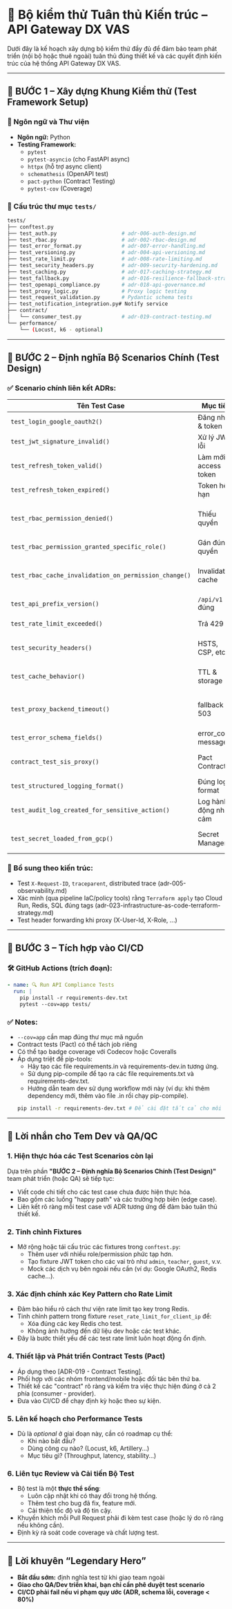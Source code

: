 # 🧪 Bộ kiểm thử Tuân thủ Kiến trúc – API Gateway DX VAS

Dưới đây là kế hoạch xây dựng bộ kiểm thử đầy đủ để đảm bảo team phát triển (nội bộ hoặc thuê ngoài) tuân thủ đúng thiết kế và các quyết định kiến trúc của hệ thống API Gateway DX VAS.

---

## 🔹 BƯỚC 1 – Xây dựng Khung Kiểm thử (Test Framework Setup)

### 🔧 Ngôn ngữ và Thư viện
- **Ngôn ngữ:** Python
- **Testing Framework:**
  - `pytest`
  - `pytest-asyncio` (cho FastAPI async)
  - `httpx` (hỗ trợ async client)
  - `schemathesis` (OpenAPI test)
  - `pact-python` (Contract Testing)
  - `pytest-cov` (Coverage)

### 📁 Cấu trúc thư mục `tests/`
```bash
tests/
├── conftest.py
├── test_auth.py                     # adr-006-auth-design.md
├── test_rbac.py                     # adr-002-rbac-design.md
├── test_error_format.py             # adr-007-error-handling.md
├── test_versioning.py               # adr-004-api-versioning.md
├── test_rate_limit.py               # adr-008-rate-limiting.md
├── test_security_headers.py         # adr-009-security-hardening.md
├── test_caching.py                  # adr-017-caching-strategy.md
├── test_fallback.py                 # adr-016-resilience-fallback-strategy.md
├── test_openapi_compliance.py       # adr-018-api-governance.md
├── test_proxy_logic.py              # Proxy logic testing
├── test_request_validation.py       # Pydantic schema tests
├── test_notification_integration.py# Notify service
├── contract/
│   └── consumer_test.py             # adr-019-contract-testing.md
└── performance/
    └── (Locust, k6 - optional)
```

---

## 🔹 BƯỚC 2 – Định nghĩa Bộ Scenarios Chính (Test Design)

### ✅ Scenario chính liên kết ADRs:
| Tên Test Case | Mục tiêu | ADR liên quan |
|---------------|----------|----------------|
| `test_login_google_oauth2()` | Đăng nhập & token | adr-006-auth-design.md |
| `test_jwt_signature_invalid()` | Xử lý JWT lỗi | adr-006-auth-design.md |
| `test_refresh_token_valid()` | Làm mới access token | adr-006-auth-design.md |
| `test_refresh_token_expired()` | Token hết hạn | adr-006-auth-design.md |
| `test_rbac_permission_denied()` | Thiếu quyền | adr-002-rbac-design.md, adr-007-error-handling.md |
| `test_rbac_permission_granted_specific_role()` | Gán đúng quyền | adr-002-rbac-design.md |
| `test_rbac_cache_invalidation_on_permission_change()` | Invalidate cache | adr-002-rbac-design.md, adr-017-caching-strategy.md |
| `test_api_prefix_version()` | `/api/v1` đúng | adr-004-api-versioning.md |
| `test_rate_limit_exceeded()` | Trả 429 | adr-008-rate-limiting.md |
| `test_security_headers()` | HSTS, CSP, etc. | adr-009-security-hardening.md |
| `test_cache_behavior()` | TTL & storage | adr-017-caching-strategy.md |
| `test_proxy_backend_timeout()` | fallback 503 | adr-016-resilience-fallback-strategy.md |
| `test_error_schema_fields()` | error_code, message... | adr-007-error-handling.md |
| `contract_test_sis_proxy()` | Pact Contract | adr-019-contract-testing.md |
| `test_structured_logging_format()` | Đúng log format | adr-005-observability.md |
| `test_audit_log_created_for_sensitive_action()` | Log hành động nhạy cảm | adr-012-audit-logging.md |
| `test_secret_loaded_from_gcp()` | Secret Manager | adr-011-secrets-rotation.md |

### 🔎 Bổ sung theo kiến trúc:
- Test `X-Request-ID`, `traceparent`, distributed trace (adr-005-observability.md)
- Xác minh (qua pipeline IaC/policy tools) rằng `Terraform apply` tạo Cloud Run, Redis, SQL đúng tags (adr-023-infrastructure-as-code-terraform-strategy.md)
- Test header forwarding khi proxy (X-User-Id, X-Role, ...)

---

## 🔹 BƯỚC 3 – Tích hợp vào CI/CD

### 🛠 GitHub Actions (trích đoạn):
```yaml
- name: 🔍 Run API Compliance Tests
  run: |
    pip install -r requirements-dev.txt
    pytest --cov=app tests/
```

### ✅ Notes:
- `--cov=app` cần map đúng thư mục mã nguồn
- Contract tests (Pact) có thể tách job riêng
- Có thể tạo badge coverage với Codecov hoặc Coveralls
- Áp dụng triệt để pip-tools:
  - Hãy tạo các file requirements.in và requirements-dev.in tương ứng.
  - Sử dụng pip-compile để tạo ra các file requirements.txt và requirements-dev.txt.
  - Hướng dẫn team dev sử dụng workflow mới này (ví dụ: khi thêm dependency mới, thêm vào file .in rồi chạy pip-compile).
  ```bash
  pip install -r requirements-dev.txt # Để cài đặt tất cả cho môi trường dev
  ```
---

## 📌 Lời nhắn cho Tem Dev và QA/QC

### **1. Hiện thực hóa các Test Scenarios còn lại**

Dựa trên phần **"BƯỚC 2 – Định nghĩa Bộ Scenarios Chính (Test Design)"** team phát triển (hoặc QA) sẽ tiếp tục:

- Viết code chi tiết cho các test case chưa được hiện thực hóa.
- Bao gồm các luồng "happy path" và các trường hợp biên (edge case).
- Liên kết rõ ràng mỗi test case với ADR tương ứng để đảm bảo tuân thủ thiết kế.

### **2. Tinh chỉnh Fixtures**

- Mở rộng hoặc tái cấu trúc các fixtures trong `conftest.py`:
  - Thêm user với nhiều role/permission phức tạp hơn.
  - Tạo fixture JWT token cho các vai trò như `admin`, `teacher`, `guest`, v.v.
  - Mock các dịch vụ bên ngoài nếu cần (ví dụ: Google OAuth2, Redis cache…).

### **3. Xác định chính xác Key Pattern cho Rate Limit**

- Đảm bảo hiểu rõ cách thư viện rate limit tạo key trong Redis.
- Tinh chỉnh pattern trong fixture `reset_rate_limit_for_client_ip` để:
  - Xóa đúng các key Redis cho test.
  - Không ảnh hưởng đến dữ liệu dev hoặc các test khác.
- Đây là bước thiết yếu để các test rate limit luôn hoạt động ổn định.

### **4. Thiết lập và Phát triển Contract Tests (Pact)**

- Áp dụng theo [ADR-019 - Contract Testing].
- Phối hợp với các nhóm frontend/mobile hoặc đối tác bên thứ ba.
- Thiết kế các "contract" rõ ràng và kiểm tra việc thực hiện đúng ở cả 2 phía (consumer - provider).
- Đưa vào CI/CD để chạy định kỳ hoặc theo sự kiện.

### **5. Lên kế hoạch cho Performance Tests**

- Dù là *optional* ở giai đoạn này, cần có roadmap cụ thể:
  - Khi nào bắt đầu?
  - Dùng công cụ nào? (Locust, k6, Artillery…)
  - Mục tiêu gì? (Throughput, latency, stability…)

### **6. Liên tục Review và Cải tiến Bộ Test**

- Bộ test là một **thực thể sống**:
  - Luôn cập nhật khi có thay đổi trong hệ thống.
  - Thêm test cho bug đã fix, feature mới.
  - Cải thiện tốc độ và độ tin cậy.
- Khuyến khích mỗi Pull Request phải đi kèm test case (hoặc lý do rõ ràng nếu không cần).
- Định kỳ rà soát code coverage và chất lượng test.

---

## 🎯 Lời khuyên “Legendary Hero”

- **Bắt đầu sớm:** định nghĩa test từ khi giao team ngoài
- **Giao cho QA/Dev triển khai, bạn chỉ cần phê duyệt test scenario**
- **CI/CD phải fail nếu vi phạm quy ước (ADR, schema lỗi, coverage < 80%)**